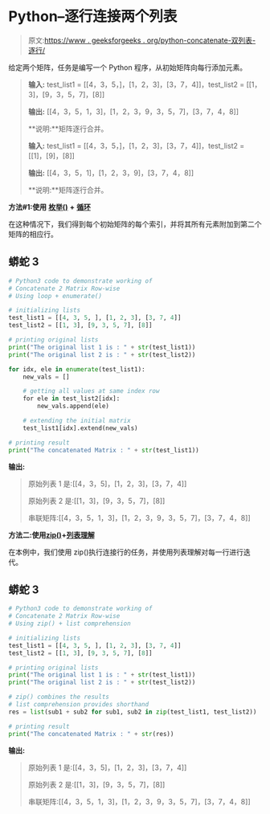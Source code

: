 # Python–逐行连接两个列表

> 原文:[https://www . geeksforgeeks . org/python-concatenate-双列表-逐行/](https://www.geeksforgeeks.org/python-concatenate-two-list-of-lists-row-wise/)

给定两个矩阵，任务是编写一个 Python 程序，从初始矩阵向每行添加元素。

> **输入:** test_list1 = [[4，3，5，]，[1，2，3]，[3，7，4]]，test_list2 = [[1，3]，[9，3，5，7]，[8]]
> 
> **输出:** [[4，3，5，1，3]，[1，2，3，9，3，5，7]，[3，7，4，8]]
> 
> **说明:**矩阵逐行合并。
> 
> **输入:** test_list1 = [[4，3，5，]，[1，2，3]，[3，7，4]]，test_list2 = [[1]，[9]，[8]]
> 
> **输出:** [[4，3，5，1]，[1，2，3，9]，[3，7，4，8]]
> 
> **说明:**矩阵逐行合并。

**方法#1:使用** [**枚举()**](https://www.geeksforgeeks.org/enumerate-in-python/) **+** [**循环**](https://www.geeksforgeeks.org/loops-in-python/)

在这种情况下，我们得到每个初始矩阵的每个索引，并将其所有元素附加到第二个矩阵的相应行。

## 蟒蛇 3

```py
# Python3 code to demonstrate working of
# Concatenate 2 Matrix Row-wise
# Using loop + enumerate()

# initializing lists
test_list1 = [[4, 3, 5, ], [1, 2, 3], [3, 7, 4]]
test_list2 = [[1, 3], [9, 3, 5, 7], [8]]

# printing original lists
print("The original list 1 is : " + str(test_list1))
print("The original list 2 is : " + str(test_list2))

for idx, ele in enumerate(test_list1):
    new_vals = []

    # getting all values at same index row
    for ele in test_list2[idx]:
        new_vals.append(ele)

    # extending the initial matrix
    test_list1[idx].extend(new_vals)

# printing result
print("The concatenated Matrix : " + str(test_list1))
```

**输出:**

> 原始列表 1 是:[[4，3，5]，[1，2，3]，[3，7，4]]
> 
> 原始列表 2 是:[[1，3]，[9，3，5，7]，[8]]
> 
> 串联矩阵:[[4，3，5，1，3]，[1，2，3，9，3，5，7]，[3，7，4，8]]

**方法二:使用**[**zip()**](https://www.geeksforgeeks.org/zip-in-python/)**+**[**列表理解**](https://www.geeksforgeeks.org/python-list-comprehension/)

在本例中，我们使用 zip()执行连接行的任务，并使用列表理解对每一行进行迭代。

## 蟒蛇 3

```py
# Python3 code to demonstrate working of
# Concatenate 2 Matrix Row-wise
# Using zip() + list comprehension

# initializing lists
test_list1 = [[4, 3, 5, ], [1, 2, 3], [3, 7, 4]]
test_list2 = [[1, 3], [9, 3, 5, 7], [8]]

# printing original lists
print("The original list 1 is : " + str(test_list1))
print("The original list 2 is : " + str(test_list2))

# zip() combines the results
# list comprehension provides shorthand
res = list(sub1 + sub2 for sub1, sub2 in zip(test_list1, test_list2))

# printing result
print("The concatenated Matrix : " + str(res))
```

**输出:**

> 原始列表 1 是:[[4，3，5]，[1，2，3]，[3，7，4]]
> 
> 原始列表 2 是:[[1，3]，[9，3，5，7]，[8]]
> 
> 串联矩阵:[[4，3，5，1，3]，[1，2，3，9，3，5，7]，[3，7，4，8]]